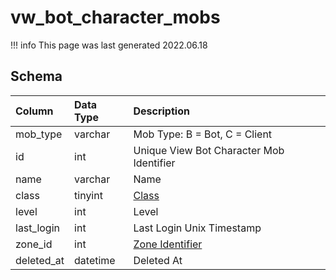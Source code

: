 # vw_bot_character_mobs

!!! info
	This page was last generated 2022.06.18

## Schema

| Column | Data Type | Description |
| :--- | :--- | :--- |
| mob_type | varchar | Mob Type: B = Bot, C = Client |
| id | int | Unique View Bot Character Mob Identifier |
| name | varchar | Name |
| class | tinyint | [Class](../../../../categories/player/class-list) |
| level | int | Level |
| last_login | int | Last Login Unix Timestamp |
| zone_id | int | [Zone Identifier](../../../../server/zones/zone-list) |
| deleted_at | datetime | Deleted At |

